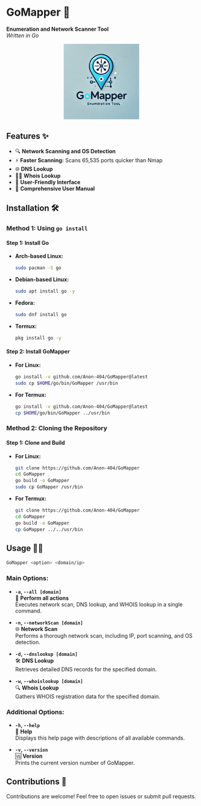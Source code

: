 
# GoMapper 🚀
**Enumeration and Network Scanner Tool**  
*Written in Go*

<div align="center">
  <img src="https://raw.githubusercontent.com/Anon-404/My-assets/main/GoMapper/GoMapper.jpg" alt="GoMapper Logo" width="200"/>
</div>

## Features ✨
- 🔍 **Network Scanning and OS Detection**
- ⚡ **Faster Scanning:** Scans 65,535 ports quicker than Nmap
- 🌐 **DNS Lookup**
- 🕵️‍♂️ **Whois Lookup**
- 🎯 **User-Friendly Interface**
- 📖 **Comprehensive User Manual**

## Installation 🛠️

### Method 1: Using `go install`

#### Step 1: Install Go
- **Arch-based Linux:**
  ```bash
  sudo pacman -S go
  ```
- **Debian-based Linux:**
  ```bash
  sudo apt install go -y
  ```
- **Fedora:**
  ```bash
  sudo dnf install go
  ```
- **Termux:**
  ```bash
  pkg install go -y
  ```

#### Step 2: Install GoMapper
- **For Linux:**
  ```bash
  go install -v github.com/Anon-404/GoMapper@latest
  sudo cp $HOME/go/bin/GoMapper /usr/bin
  ```
- **For Termux:**
  ```bash
  go install -v github.com/Anon-404/GoMapper@latest
  cp $HOME/go/bin/GoMapper ../usr/bin
  ```

### Method 2: Cloning the Repository

#### Step 1: Clone and Build
- **For Linux:**
  ```bash
  git clone https://github.com/Anon-404/GoMapper
  cd GoMapper
  go build -o GoMapper
  sudo cp GoMapper /usr/bin
  ```
- **For Termux:**
  ```bash
  git clone https://github.com/Anon-404/GoMapper
  cd GoMapper
  go build -o GoMapper
  cp GoMapper ../../usr/bin
  ```

## Usage 🧑‍💻

```bash
GoMapper <option> <domain/ip>
```

### Main Options:
- **`-a`, `--all [domain]`**  
  🔗 **Perform all actions**  
  Executes network scan, DNS lookup, and WHOIS lookup in a single command.

- **`-n`, `--networkScan [domain]`**  
  🌐 **Network Scan**  
  Performs a thorough network scan, including IP, port scanning, and OS detection.

- **`-d`, `--dnslookup [domain]`**  
  🛠 **DNS Lookup**  
  Retrieves detailed DNS records for the specified domain.

- **`-w`, `--whoislookup [domain]`**  
  🔍 **Whois Lookup**  
  Gathers WHOIS registration data for the specified domain.

### Additional Options:
- **`-h`, `--help`**  
  📝 **Help**  
  Displays this help page with descriptions of all available commands.

- **`-v`, `--version`**  
  🆚 **Version**  
  Prints the current version number of GoMapper.


## Contributions 🤝
Contributions are welcome! Feel free to open issues or submit pull requests.
